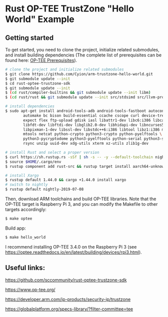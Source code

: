 # Rust OP-TEE TrustZone "Hello World" Example

## Getting started

To get started, you need to clone the project, initialize related submodules,
and install building dependencies (The complete list of prerequisites can be found here: [OP-TEE Prerequisites](https://optee.readthedocs.io/en/latest/building/prerequisites.html)).

``` sh
# clone the project and initialize related submodules
$ git clone https://github.com/Cyion/arm-trustzone-hello-world.git
$ git submodule update --init
$ cd rust-optee-trustzone-sdk
$ git submodule update --init
$ (cd rust/compiler-builtins && git submodule update --init libm)
$ (cd rust/rust && git submodule update --init src/stdsimd src/llvm-project)

# install dependencies
$ sudo apt-get install android-tools-adb android-tools-fastboot autoconf \
        automake bc bison build-essential ccache cscope curl device-tree-compiler \
        expect flex ftp-upload gdisk iasl libattr1-dev libc6:i386 libcap-dev \
        libfdt-dev libftdi-dev libglib2.0-dev libhidapi-dev libncurses5-dev \
        libpixman-1-dev libssl-dev libstdc++6:i386 libtool libz1:i386 make \
        mtools netcat python-crypto python3-crypto python-pyelftools \
        python3-pycryptodome python3-pyelftools python-serial python3-serial \
        rsync unzip uuid-dev xdg-utils xterm xz-utils zlib1g-dev

# install Rust and select a proper version
$ curl https://sh.rustup.rs -sSf | sh -s -- -y --default-toolchain nightly-2019-07-08
$ source $HOME/.cargo/env
$ rustup component add rust-src && rustup target install aarch64-unknown-linux-gnu arm-unknown-linux-gnueabihf

# install Xargo
$ rustup default 1.44.0 && cargo +1.44.0 install xargo
# switch to nightly
$ rustup default nightly-2019-07-08
```

Then, download ARM toolchains and build OP-TEE libraries. Note that the OP-TEE
target is Raspberry Pi 3, and you can modify the Makefile to other targets accordingly:

``` sh
$ make optee
```

Build app:

``` sh
$ make hello_world
```

I recommend installing OP-TEE 3.4.0 on the Raspberry Pi 3
(see https://optee.readthedocs.io/en/latest/building/devices/rpi3.html).

## Useful links:

https://github.com/sccommunity/rust-optee-trustzone-sdk

https://www.op-tee.org/

https://developer.arm.com/ip-products/security-ip/trustzone

https://globalplatform.org/specs-library/?filter-committee=tee


